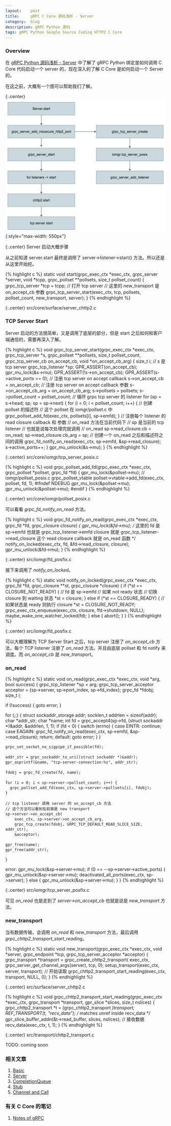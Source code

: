 ```yaml
---
layout:    post
title:     gRPC C Core 源码浅析 - Server
category:  blog
description: gRPC Python 源码
tags: gRPC Python Google Source Coding HTTP2 C Core
---
```

### Overview

在 [gRPC Python 源码浅析 - Server](/posts/grpc-python-bind-source-code-2/) 中了解了 gRPC Python 绑定是如何调用 C Core 代码启动一个 server 的，现在深入的了解 C Core 是如何启动一个 Server 的。

在这之前，大概有一个图可以帮助我们了解。

{:.center}
![gRPC C Core Server](/images/2016/grpc-c-core-server.png){:style="max-width: 550px"}

{:.center}
Server 启动大概步骤

从之前知道 server.start 最终是调用了 server->listener->start() 方法。所以还是从这里开始挖。

{% highlight c %}
static void start(grpc_exec_ctx *exec_ctx, grpc_server *server, void *tcpp,
                  grpc_pollset **pollsets, size_t pollset_count) {
  grpc_tcp_server *tcp = tcpp;
  // 打开 tcp server
  // 这里的 new_transport 是 on_accept_cb 参数
  grpc_tcp_server_start(exec_ctx, tcp, pollsets, pollset_count, new_transport,
                        server);
}
{% endhighlight %}

{:.center}
src/core/surface/server_chttp2.c

### TCP Server Start

Server 启动的方法很简单，又是调用了底层的部分，但是 start 之后如何和客户端通信的，需要再深入了解。

{% highlight c %}
void grpc_tcp_server_start(grpc_exec_ctx *exec_ctx, grpc_tcp_server *s,
                           grpc_pollset **pollsets, size_t pollset_count,
                           grpc_tcp_server_cb on_accept_cb,
                           void *on_accept_cb_arg) {
  size_t i;
  // s 是 tcp server
  grpc_tcp_listener *sp;
  GPR_ASSERT(on_accept_cb);
  gpr_mu_lock(&s->mu);
  GPR_ASSERT(!s->on_accept_cb);
  GPR_ASSERT(s->active_ports == 0);
  // 注册 tcp server on accept callback
  s->on_accept_cb = on_accept_cb;
  // 注册 tcp server on accept callback 参数
  s->on_accept_cb_arg = on_accept_cb_arg;
  s->pollsets = pollsets;
  s->pollset_count = pollset_count;
  // 循环 grpc tcp server 的 listener
  for (sp = s->head; sp; sp = sp->next) {
    for (i = 0; i < pollset_count; i++) {
      // 创建 pollset 的描述符
      // 这个 pollset 在 iomgr/pollset.c 中
      grpc_pollset_add_fd(exec_ctx, pollsets[i], sp->emfd);
    }
    // 注册每个 listener 的 read closure callback 和 参数
    // on_read 方法在当前代码下
    // sp 是当前的 tcp listener
    // 也就是说每次处理完就调用
    // on_read
    sp->read_closure.cb = on_read;
    sp->read_closure.cb_arg = sp;
    // 创建一个 on_read 之后和描述符之间的调用
    grpc_fd_notify_on_read(exec_ctx, sp->emfd, &sp->read_closure);
    s->active_ports++;
  }
  gpr_mu_unlock(&s->mu);
}
{% endhighlight %}

{:.center}
src/core/iomgr/tcp_server_posix.c

{% highlight c %}
void grpc_pollset_add_fd(grpc_exec_ctx *exec_ctx, grpc_pollset *pollset,
                         grpc_fd *fd) {
  gpr_mu_lock(&pollset->mu);
  // iomgr/pollset_posix.c grpc_pollset_vtable
  pollset->vtable->add_fd(exec_ctx, pollset, fd, 1);
#ifndef NDEBUG
  gpr_mu_lock(&pollset->mu);
  gpr_mu_unlock(&pollset->mu);
#endif
}
{% endhighlight %}

{:.center}
src/core/iomgr/pollset_posix.c

可以看看 *grpc_fd_notify_on_read* 方法。

{% highlight c %}
void grpc_fd_notify_on_read(grpc_exec_ctx *exec_ctx, grpc_fd *fd,
                            grpc_closure *closure) {
  gpr_mu_lock(&fd->mu);
  /*
     这里的 fd 是 sp->emfd
     也就是 grpc_tcp_listener->emfd
     closure 就是 grpc_tcp_listener->read_closure
     这个 read closure callback 就是 on_read 函数
  */
  notify_on_locked(exec_ctx, fd, &fd->read_closure, closure);
  gpr_mu_unlock(&fd->mu);
}
{% endhighlight %}

{:.center}
src/iomgr/fd_posfix.c

接下来调用了 *notify_on_locked*。

{% highlight c %}
static void notify_on_locked(grpc_exec_ctx *exec_ctx, grpc_fd *fd,
                             grpc_closure **st, grpc_closure *closure) {
  if (*st == CLOSURE_NOT_READY) {
    // fd 是 sp->emfd
    // 如果 not ready 状态
    // 切换 closure 到 waiting 状态
    *st = closure;
  } else if (*st == CLOSURE_READY) {
    // 如果状态是 ready 则执行 closure
    *st = CLOSURE_NOT_READY;
    grpc_exec_ctx_enqueue(exec_ctx, closure, !fd->shutdown, NULL);
    maybe_wake_one_watcher_locked(fd);
  } else {
    abort();
  }
}
{% endhighlight %}

{:.center}
src/iomgr/fd_posfix.c

可以大概理解为 TCP Server Start 之后，tcp server 注册了 *on_accept_cb* 方法，每个 TCP listener 注册了 *on_read* 方法。并且由底层 pollset 和 fd notify 来调度。而 *on_accept_cb* 是 *new_transport*。

### on_read

{% highlight c %}
static void on_read(grpc_exec_ctx *exec_ctx, void *arg, bool success) {
  grpc_tcp_listener *sp = arg;
  grpc_tcp_server_acceptor acceptor = {sp->server, sp->port_index,
                                       sp->fd_index};
  grpc_fd *fdobj;
  size_t i;

  if (!success) {
    goto error;
  }

  for (;;) {
    struct sockaddr_storage addr;
    socklen_t addrlen = sizeof(addr);
    char *addr_str;
    char *name;
    int fd = grpc_accept4(sp->fd, (struct sockaddr *)&addr, &addrlen, 1, 1);
    if (fd < 0) {
      switch (errno) {
        case EINTR:
          continue;
        case EAGAIN:
          grpc_fd_notify_on_read(exec_ctx, sp->emfd, &sp->read_closure);
          return;
        default:
          goto error;
      }
    }

    grpc_set_socket_no_sigpipe_if_possible(fd);

    addr_str = grpc_sockaddr_to_uri((struct sockaddr *)&addr);
    gpr_asprintf(&name, "tcp-server-connection:%s", addr_str);

    fdobj = grpc_fd_create(fd, name);

    for (i = 0; i < sp->server->pollset_count; i++) {
      grpc_pollset_add_fd(exec_ctx, sp->server->pollsets[i], fdobj);
    }

    // tcp listener 调用 server 的 on_accept_cb 方法
    // 这个方法可以看到在前面是 new transport
    sp->server->on_accept_cb(
        exec_ctx, sp->server->on_accept_cb_arg,
        grpc_tcp_create(fdobj, GRPC_TCP_DEFAULT_READ_SLICE_SIZE, addr_str),
        &acceptor);

    gpr_free(name);
    gpr_free(addr_str);
  }

error:
  gpr_mu_lock(&sp->server->mu);
  if (0 == --sp->server->active_ports) {
    gpr_mu_unlock(&sp->server->mu);
    deactivated_all_ports(exec_ctx, sp->server);
  } else {
    gpr_mu_unlock(&sp->server->mu);
  }
}
{% endhighlight %}

{:.center}
src/iomgr/tcp_server_posfix.c

可见 *on_read* 也是走到了 *server->on_accept_cb* 也就是说是 *new_transport* 方法。

### new_transport

当有数据传输，会调用 *on_read* 和 *new_transport* 方法，最后调用 *grpc_chttp2_transport_start_reading*。

{% highlight c %}
static void new_transport(grpc_exec_ctx *exec_ctx, void *server,
                          grpc_endpoint *tcp,
                          grpc_tcp_server_acceptor *acceptor) {
  grpc_transport *transport = grpc_create_chttp2_transport(
      exec_ctx, grpc_server_get_channel_args(server), tcp, 0);
  setup_transport(exec_ctx, server, transport);
  // 开始读取
  grpc_chttp2_transport_start_reading(exec_ctx, transport, NULL, 0);
}
{% endhighlight %}

{:.center}
src/surface/server_chttp2.c


{% highlight c %}
void grpc_chttp2_transport_start_reading(grpc_exec_ctx *exec_ctx,
                                         grpc_transport *transport,
                                         gpr_slice *slices, size_t nslices) {
  grpc_chttp2_transport *t = (grpc_chttp2_transport *)transport;
  REF_TRANSPORT(t, "recv_data"); /* matches unref inside recv_data */
  gpr_slice_buffer_addn(&t->read_buffer, slices, nslices);
  // 接收数据
  recv_data(exec_ctx, t, 1);
}
{% endhighlight %}

{:.center}
src/transport/chttp2_transport.c

TODO: coming soon

### 相关文章

1. [Basic](/posts/grpc-python-bind-source-code-1/)
2. [Server](/posts/grpc-python-bind-source-code-2/)
3. [CompletionQueue](/posts/grpc-python-bind-source-code-3/)
4. [Stub](/posts/grpc-python-bind-source-code-4/)
5. [Channel and Call](/posts/grpc-python-bind-source-code-5/)

### 有关 C Core 的笔记

1. [Notes of gRPC](https://github.com/GuoJing/book-notes/tree/master/grpc)
